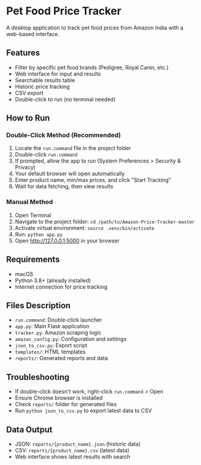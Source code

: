 # Pet Food Price Tracker

A desktop application to track pet food prices from Amazon India with a web-based interface.

## Features
- Filter by specific pet food brands (Pedigree, Royal Canin, etc.)
- Web interface for input and results
- Searchable results table
- Historic price tracking
- CSV export
- Double-click to run (no terminal needed)

## How to Run

### Double-Click Method (Recommended)
1. Locate the `run.command` file in the project folder
2. Double-click `run.command`
3. If prompted, allow the app to run (System Preferences > Security & Privacy)
4. Your default browser will open automatically
5. Enter product name, min/max prices, and click "Start Tracking"
6. Wait for data fetching, then view results

### Manual Method
1. Open Terminal
2. Navigate to the project folder: `cd /path/to/Amazon-Price-Tracker-master`
3. Activate virtual environment: `source .venv/bin/activate`
4. Run: `python app.py`
5. Open http://127.0.0.1:5000 in your browser

## Requirements
- macOS
- Python 3.8+ (already installed)
- Internet connection for price tracking

## Files Description
- `run.command`: Double-click launcher
- `app.py`: Main Flask application
- `tracker.py`: Amazon scraping logic
- `amazon_config.py`: Configuration and settings
- `json_to_csv.py`: Export script
- `templates/`: HTML templates
- `reports/`: Generated reports and data

## Troubleshooting
- If double-click doesn't work, right-click `run.command` > Open
- Ensure Chrome browser is installed
- Check `reports/` folder for generated files
- Run `python json_to_csv.py` to export latest data to CSV

## Data Output
- JSON: `reports/{product_name}.json` (historic data)
- CSV: `reports/{product_name}.csv` (latest data)
- Web interface shows latest results with search
